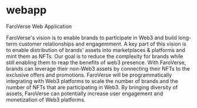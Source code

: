 # webapp
FaroVerse Web Application

FaroVerse's vision is to enable brands to participate in Web3 and build long-term customer relationships and engagemment. A key part of this vision is to enable distribution of brands' assets into marketplaces & platforms and mint them as NFTs. Our goal is to reduce the complexity for brands while still enabling them to reap the benefits of web3 presence. With FaroVerse, brands can leverage their non-Web3 assets by connecting their NFTs to the exclusive offers and promotions.  FaroVerse will be programmatically integrating with Web3 platforms to scale the number of brands and the number of NFTs that are participating in Web3.  By bringing diversity of assets, FaroVerse can potentially increase user engagement and monetization of Web3 platforms.   
